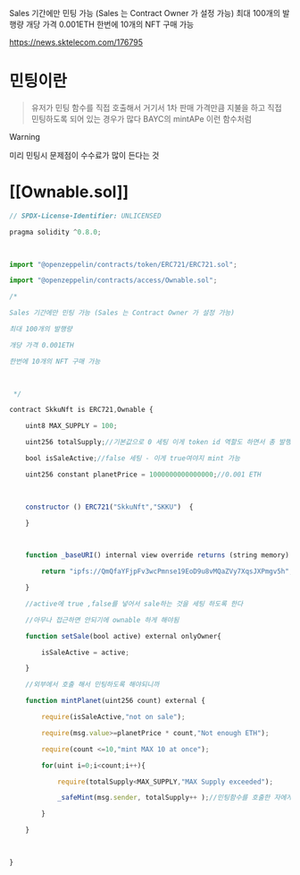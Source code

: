 Sales 기간에만 민팅 가능 (Sales 는 Contract Owner 가 설정 가능)
최대 100개의 발행량
개당 가격 0.001ETH
한번에 10개의 NFT 구매 가능

https://news.sktelecom.com/176795
# 민팅이란 

> 유저가 민팅 함수를 직접 호출해서 거기서 1차 판매 가격만큼 지불을 하고 직접 민팅하도록 되어 있는 경우가 많다 
> BAYC의 mintAPe 이런 함수처럼 

> [!warning]
> 미리 민팅시 문제점이 수수료가 많이 든다는 것


# [[Ownable.sol]] 

```jsx
// SPDX-License-Identifier: UNLICENSED

pragma solidity ^0.8.0;

  

import "@openzeppelin/contracts/token/ERC721/ERC721.sol";

import "@openzeppelin/contracts/access/Ownable.sol";

/*

Sales 기간에만 민팅 가능 (Sales 는 Contract Owner 가 설정 가능)

최대 100개의 발행량

개당 가격 0.001ETH

한번에 10개의 NFT 구매 가능

  

 */

contract SkkuNft is ERC721,Ownable {

    uint8 MAX_SUPPLY = 100;

    uint256 totalSupply;//기본값으로 0 세팅 이게 token id 역할도 하면서 총 발행된 양

    bool isSaleActive;//false 세팅 - 이게 true여야지 mint 가능

    uint256 constant planetPrice = 1000000000000000;//0.001 ETH

  

    constructor () ERC721("SkkuNft","SKKU")  {

    }

  

    function _baseURI() internal view override returns (string memory) {

        return "ipfs://QmQfaYFjpFv3wcPmnse19EoD9u8vMQaZVy7XqsJXPmgv5h";

    }

    //active에 true ,false를 넣어서 sale하는 것을 세팅 하도록 한다

    //아무나 접근하면 안되기에 ownable 하게 해야됨

    function setSale(bool active) external onlyOwner{

        isSaleActive = active;

    }

    //외부에서 호출 해서 민팅하도록 해야되니까

    function mintPlanet(uint256 count) external {

        require(isSaleActive,"not on sale");

        require(msg.value>=planetPrice * count,"Not enough ETH");

        require(count <=10,"mint MAX 10 at once");

        for(uint i=0;i<count;i++){

            require(totalSupply<MAX_SUPPLY,"MAX Supply exceeded");

            _safeMint(msg.sender, totalSupply++ );//민팅함수를 호출한 자에게 mint해주는 것 totalSupply만큼 0부터 시작하는 token id

        }

    }

  

}
```